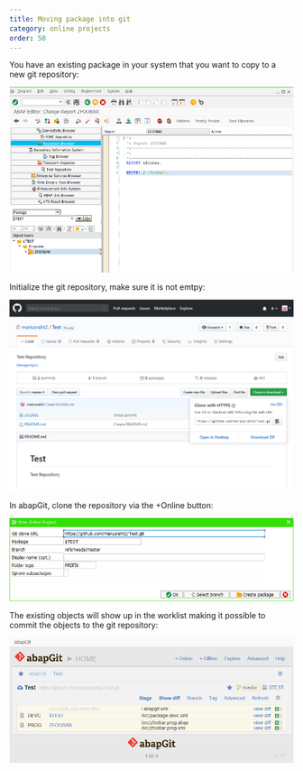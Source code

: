 ```yaml
---
title: Moving package into git
category: online projects
order: 50
---
```


You have an existing package in your system that you want to copy to a new git repository:

![](img/existing_package.png)

Initialize the git repository, make sure it is not emtpy:

![](img/existing_repo.png)

In abapGit, clone the repository via the +Online button:

![](img/existing_clone.png)

The existing objects will show up in the worklist making it possible to commit the objects to the git repository:

![](img/existing_result.png)
